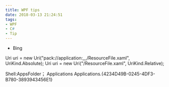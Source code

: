 ```yaml
---
title: WPF tips
date: 2018-03-13 21:24:51
tags:
- WPF
- C#
- Tip
---
```


* Bing 

Uri uri = new Uri("pack://application:,,,/ResourceFile.xaml", UriKind.Absolute);
Uri uri = new Uri("/ResourceFile.xaml", UriKind.Relative);

Shell:AppsFolder；
Applications
Applications.{4234D49B-0245-4DF3-B780-3893943456E1}